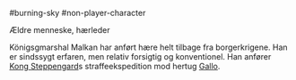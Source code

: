 #burning-sky #non-player-character

Ældre menneske, hærleder

Königsgmarshal Malkan har anført hære helt tilbage fra borgerkrigene. Han er sindssygt erfaren, men relativ forsigtig og konventionel. Han anfører [Kong Steppengard](./Kong%20Steppengard.md)s straffeekspedition mod hertug [Gallo](./Gallo.md).
